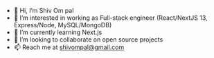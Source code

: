 - 👋 Hi, I’m Shiv Om pal
- 👀 I’m interested in working as Full-stack engineer (React/NextJS 13, Express/Node, MySQL/MongoDB)
- 🌱 I’m currently learning Next.js
- 💞️ I’m looking to collaborate on open source projects
- 📫 Reach me at shivompal@gmail.com

<!---
shivompal/shivompal is a ✨ special ✨ repository because its `README.md` (this file) appears on your GitHub profile.
You can click the Preview link to take a look at your changes.
--->
